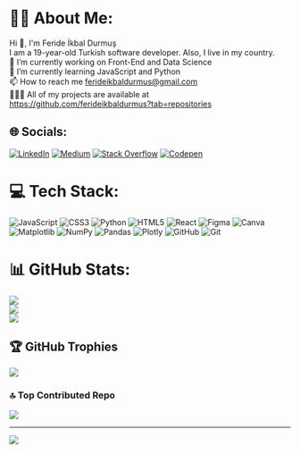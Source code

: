 <!--
**ferideikbaldurmus/ferideikbaldurmus** is a ✨ _special_ ✨ repository because its `README.md` (this file) appears on your GitHub profile.
-->
# 🙌🏻 About Me:
Hi 👋, I'm Feride İkbal Durmuş<br>I am a 19-year-old Turkish software developer. Also, I live in my country.<br>🔭 I’m currently working on Front-End and Data Science<br>🌱 I’m currently learning JavaScript and Python<br>📫 How to reach me ferideikbaldurmus@gmail.com<br>👩🏻‍💻 All of my projects are available at https://github.com/ferideikbaldurmus?tab=repositories<br>


## 🌐 Socials:
[![LinkedIn](https://img.shields.io/badge/LinkedIn-%230077B5.svg?logo=linkedin&logoColor=white)](https://linkedin.com/in/https://www.linkedin.com/in/ferideikbaldurmus/) [![Medium](https://img.shields.io/badge/Medium-12100E?logo=medium&logoColor=white)](https://medium.com/@https://medium.com/@ferideikbaldurmus) [![Stack Overflow](https://img.shields.io/badge/-Stackoverflow-FE7A16?logo=stack-overflow&logoColor=white)](https://stackoverflow.com/users/https://stackoverflow.com/users/26244784/feride-%c4%b0kbal-durmu%c5%9f) [![Codepen](https://img.shields.io/badge/Codepen-000000?style=for-the-badge&logo=codepen&logoColor=white)](https://codepen.io/https://codepen.io/feride-kbal-durmu) 

# 💻 Tech Stack:
![JavaScript](https://img.shields.io/badge/javascript-%23323330.svg?style=for-the-badge&logo=javascript&logoColor=%23F7DF1E) ![CSS3](https://img.shields.io/badge/css3-%231572B6.svg?style=for-the-badge&logo=css3&logoColor=white) ![Python](https://img.shields.io/badge/python-3670A0?style=for-the-badge&logo=python&logoColor=ffdd54) ![HTML5](https://img.shields.io/badge/html5-%23E34F26.svg?style=for-the-badge&logo=html5&logoColor=white) ![React](https://img.shields.io/badge/react-%2320232a.svg?style=for-the-badge&logo=react&logoColor=%2361DAFB) ![Figma](https://img.shields.io/badge/figma-%23F24E1E.svg?style=for-the-badge&logo=figma&logoColor=white) ![Canva](https://img.shields.io/badge/Canva-%2300C4CC.svg?style=for-the-badge&logo=Canva&logoColor=white) ![Matplotlib](https://img.shields.io/badge/Matplotlib-%23ffffff.svg?style=for-the-badge&logo=Matplotlib&logoColor=black) ![NumPy](https://img.shields.io/badge/numpy-%23013243.svg?style=for-the-badge&logo=numpy&logoColor=white) ![Pandas](https://img.shields.io/badge/pandas-%23150458.svg?style=for-the-badge&logo=pandas&logoColor=white) ![Plotly](https://img.shields.io/badge/Plotly-%233F4F75.svg?style=for-the-badge&logo=plotly&logoColor=white) ![GitHub](https://img.shields.io/badge/github-%23121011.svg?style=for-the-badge&logo=github&logoColor=white) ![Git](https://img.shields.io/badge/git-%23F05033.svg?style=for-the-badge&logo=git&logoColor=white)
# 📊 GitHub Stats:
![](https://github-readme-stats.vercel.app/api?username=ferideikbaldurmus&theme=dark&hide_border=false&include_all_commits=false&count_private=false)<br/>
![](https://github-readme-streak-stats.herokuapp.com/?user=ferideikbaldurmus&theme=dark&hide_border=false)<br/>
![](https://github-readme-stats.vercel.app/api/top-langs/?username=ferideikbaldurmus&theme=dark&hide_border=false&include_all_commits=false&count_private=false&layout=compact)

## 🏆 GitHub Trophies
![](https://github-profile-trophy.vercel.app/?username=ferideikbaldurmus&theme=radical&no-frame=true&no-bg=true&margin-w=4)

### 🔝 Top Contributed Repo
![](https://github-contributor-stats.vercel.app/api?username=ferideikbaldurmus&limit=5&theme=dark&combine_all_yearly_contributions=true)

---
[![](https://visitcount.itsvg.in/api?id=ferideikbaldurmus&icon=0&color=0)](https://visitcount.itsvg.in)

<!-- Proudly created with GPRM ( https://gprm.itsvg.in ) -->
